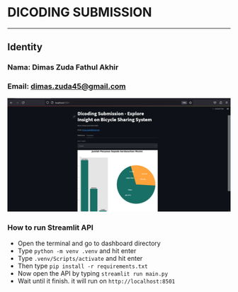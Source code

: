 # DICODING SUBMISSION

---

## Identity

### Nama: Dimas Zuda Fathul Akhir

### Email: dimas.zuda45@gmail.com

<div style="text-align:center">
  <img src="screenshot_dashboard.png" alt="Dashboard Interface" />
</div>

### How to run Streamlit API

- Open the terminal and go to dashboard directory
- Type `python -m venv .venv` and hit enter
- Type `.venv/Scripts/activate` and hit enter
- Then type `pip install -r requirements.txt`
- Now open the API by typing `streamlit run main.py`
- Wait until it finish. it will run on `http://localhost:8501`

